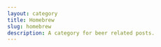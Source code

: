```yaml
---
layout: category
title: Homebrew
slug: homebrew
description: A category for beer related posts.
---
```

